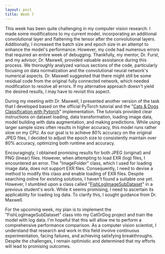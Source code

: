 ```yaml
---
layout: post
title: Week 7
---
```


This week has been quite challenging in my computer vision research. I made some modifications to my current model, incorporating an additional convolutional layer and flattening the tensor after the convolutional layers. Additionally, I increased the batch size and epoch size in an attempt to enhance the model's performance. However, my code had numerous errors that required an entire week of debugging. Thankfully, my mentor, Dr. Furst, and my advisor, Dr. Maxwell, provided valuable assistance during this process. We thoroughly analyzed various sections of the code, particularly focusing on data normalization and the convolutional neural network's numerical aspects. Dr. Maxwell suggested that there might still be some residual code from the original fully connected network, which needed modification to resolve all errors. If my alternative approach doesn't yield the desired results, I may have to revisit this aspect.

During my meeting with Dr. Maxwell, I presented another version of the task that I developed based on the official PyTorch tutorial and the "[Cats & Dogs Classification with Pytorch](https://www.kaggle.com/code/tirendazacademy/cats-dogs-classification-with-pytorch)" implementation. The tutorials provided clear instructions on dataset loading, data transformation, loading image data, model building with data augmentation, and making predictions. While using larger sample sizes often results in higher accuracy, this model runs rather slow on my CPU. As our goal is to achieve 80% accuracy on the original JPEG files, I decided to adjust the epoch size to consistently maintain over 80% accuracy, optimizing both runtime and accuracy.

Encouragingly, I obtained promising results for both JPEG (original) and PNG (linear) files. However, when attempting to load EXR (log) files, I encountered an error. The "ImageFolder" class, which I used for loading image data, does not support EXR files. Consequently, I need to devise a method to modify this class and enable loading of EXR files. Despite searching online for existing solutions, I haven't found a suitable one yet. However, I stumbled upon a class called "[FishLogImageSubDataset](https://github.khoury.northeastern.edu/hfryling/FishNoFishProject/blob/8fe1bb3f2ad4586dfb722bc9575dcc3524343ae5/src/dataset_definitions/fish_log_image_sub_dataset.py)" in a previous student's work. While it seems promising, I need to ascertain its applicability for loading log data. To clarify this, I sought guidance from Dr. Maxwell.

For the upcoming week, my plan is to implement the "FishLogImageSubDataset" class into my CatOrDog project and train the model with log data. I'm hopeful that this will allow me to perform a comprehensive performance comparison. As a computer vision scientist, I understand that research and work in this field involve continuous experimentation, facing failures, and achieving satisfying breakthroughs. Despite the challenges, I remain optimistic and determined that my efforts will lead to promising outcomes.
